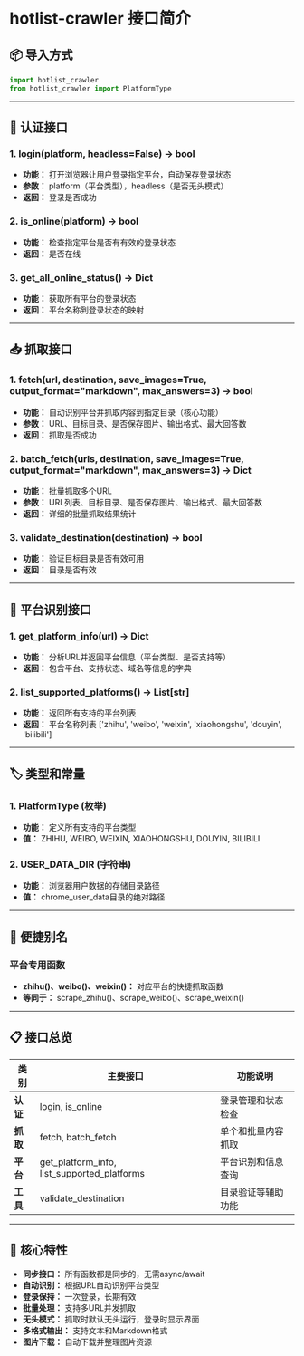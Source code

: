 # hotlist-crawler 接口简介

## 📦 导入方式
```python
import hotlist_crawler
from hotlist_crawler import PlatformType
```

---

## 🔐 认证接口

### 1. login(platform, headless=False) -> bool
- **功能：** 打开浏览器让用户登录指定平台，自动保存登录状态
- **参数：** platform（平台类型），headless（是否无头模式）
- **返回：** 登录是否成功

### 2. is_online(platform) -> bool
- **功能：** 检查指定平台是否有有效的登录状态
- **返回：** 是否在线

### 3. get_all_online_status() -> Dict
- **功能：** 获取所有平台的登录状态
- **返回：** 平台名称到登录状态的映射

---

## 📥 抓取接口

### 1. fetch(url, destination, save_images=True, output_format="markdown", max_answers=3) -> bool
- **功能：** 自动识别平台并抓取内容到指定目录（核心功能）
- **参数：** URL、目标目录、是否保存图片、输出格式、最大回答数
- **返回：** 抓取是否成功

### 2. batch_fetch(urls, destination, save_images=True, output_format="markdown", max_answers=3) -> Dict
- **功能：** 批量抓取多个URL
- **参数：** URL列表、目标目录、是否保存图片、输出格式、最大回答数
- **返回：** 详细的批量抓取结果统计

### 3. validate_destination(destination) -> bool
- **功能：** 验证目标目录是否有效可用
- **返回：** 目录是否有效

---

## 🎯 平台识别接口

### 1. get_platform_info(url) -> Dict
- **功能：** 分析URL并返回平台信息（平台类型、是否支持等）
- **返回：** 包含平台、支持状态、域名等信息的字典

### 2. list_supported_platforms() -> List[str]
- **功能：** 返回所有支持的平台列表
- **返回：** 平台名称列表 ['zhihu', 'weibo', 'weixin', 'xiaohongshu', 'douyin', 'bilibili']

---

## 🏷️ 类型和常量

### 1. PlatformType (枚举)
- **功能：** 定义所有支持的平台类型
- **值：** ZHIHU, WEIBO, WEIXIN, XIAOHONGSHU, DOUYIN, BILIBILI

### 2. USER_DATA_DIR (字符串)
- **功能：** 浏览器用户数据的存储目录路径
- **值：** chrome_user_data目录的绝对路径

---

## 🧩 便捷别名

### 平台专用函数
- **zhihu()、weibo()、weixin()：** 对应平台的快捷抓取函数
- **等同于：** scrape_zhihu()、scrape_weibo()、scrape_weixin()

---

## 📋 接口总览

| 类别 | 主要接口 | 功能说明 |
|------|----------|----------|
| **认证** | login, is_online | 登录管理和状态检查 |
| **抓取** | fetch, batch_fetch | 单个和批量内容抓取 |
| **平台** | get_platform_info, list_supported_platforms | 平台识别和信息查询 |
| **工具** | validate_destination | 目录验证等辅助功能 |

---

## 🌟 核心特性

- **同步接口：** 所有函数都是同步的，无需async/await
- **自动识别：** 根据URL自动识别平台类型
- **登录保持：** 一次登录，长期有效
- **批量处理：** 支持多URL并发抓取
- **无头模式：** 抓取时默认无头运行，登录时显示界面
- **多格式输出：** 支持文本和Markdown格式
- **图片下载：** 自动下载并整理图片资源